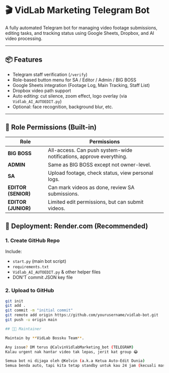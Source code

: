 # 🎬 VidLab Marketing Telegram Bot

A fully automated Telegram bot for managing video footage submissions, editing tasks, and tracking status using Google Sheets, Dropbox, and AI video processing.

---

## 📦 Features

- Telegram staff verification (`/verify`)
- Role-based button menu for SA / Editor / Admin / BIG BOSS
- Google Sheets integration (Footage Log, Main Tracking, Staff List)
- Dropbox video path support
- Auto editing: cut silence, zoom effect, logo overlay (via `Vidlab_AI_AUTOEDIT.py`)
- Optional: face recognition, background blur, etc.

---

## 🧾 Role Permissions (Built-in)

| Role            | Permissions                                               |
|-----------------|-----------------------------------------------------------|
| **BIG BOSS**    | All-access. Can push system-wide notifications, approve everything. |
| **ADMIN**       | Same as BIG BOSS except not owner-level.                 |
| **SA**          | Upload footage, check status, view personal logs.         |
| **EDITOR (SENIOR)** | Can mark videos as done, review SA submissions.   |
| **EDITOR (JUNIOR)** | Limited edit permissions, but can submit videos.   |


## 🚀 Deployment: Render.com (Recommended)

### 1. Create GitHub Repo

Include:
- `start.py` (main bot script)
- `requirements.txt`
- `Vidlab_AI_AUTOEDIT.py` & other helper files
- DON'T commit JSON key file

### 2. Upload to GitHub

```bash
git init
git add .
git commit -m "initial commit"
git remote add origin https://github.com/yourusername/vidlab-bot.git
git push -u origin main

## 👨‍💻 Maintainer

Maintain by **VidLab Bossku Team**.

Any issue? DM terus @CalvinVidlabMarketing_bot (TELEGRAM)  
Kalau urgent nak hantar video tak lepas, jerit kat group 😂

Semua bot ni dijaga oleh @Kelvin (a.k.a Ketua Auto-Edit Dunia)
Semua benda auto, tapi kita tetap standby untuk kau 24 jam (kecuali masa makan tengah hari).
